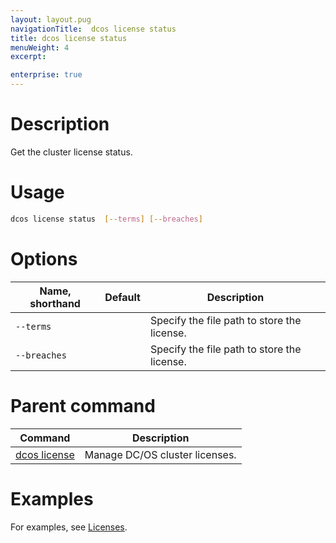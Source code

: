 ```yaml
---
layout: layout.pug
navigationTitle:  dcos license status
title: dcos license status
menuWeight: 4
excerpt:

enterprise: true
---
```


# Description
Get the cluster license status.

# Usage

```bash
dcos license status  [--terms] [--breaches]
```

# Options

| Name, shorthand | Default | Description |
|---------|-------------|-------------|
| `--terms`   |             |  Specify the file path to store the license. |
| `--breaches`   |             |  Specify the file path to store the license. |

# Parent command

| Command | Description |
|---------|-------------|
| [dcos license](/1.11/cli/command-reference/dcos-license/) | Manage DC/OS cluster licenses. |

# Examples
For examples, see [Licenses](/1.11/administering-clusters/licenses/).
